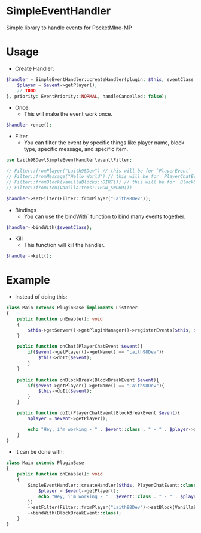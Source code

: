 # SimpleEventHandler
Simple library to handle events for PocketMIne-MP

# Usage
- Create Handler:
```php
$handler = SimpleEventHandler::createHandler(plugin: $this, eventClass: PlayerChatEvent::class, callback: function (PlayerChatEvent $event){
    $player = $event->getPlayer();
    // TODO
}, priority: EventPriority::NORMAL, handleCancelled: false);
```

- Once:
    - This will make the event work once.
```php
$handler->once();
```
- Filter
    - You can filter the event by specific things like player name, block type, specific message, and specific item.
```php
use Laith98Dev\SimpleEventHandler\event\Filter;

// Filter::fromPlayer("Laith98Dev") // this will be for `PlayerEvent`
// Filter::fromMessage("Hello World") // this will be for `PlayerChatEvent`
// Filter::fromBlock(VanillaBlocks::DIRT()) // this will be for `BlockEvent`
// Filter::fromItem(VanillaItems::IRON_SWORD())

$handler->setFilter(Filter::fromPlayer("Laith98Dev"));
```
- Bindings
    - You can use the bindWith` function to bind many events together.
```php
$handler->bindWith($eventClass);
```
- Kill
    - This function will kill the handler.
```php
$handler->kill();
```

# Example
- Instead of doing this:
```php
class Main extends PluginBase implements Listener
{
    public function onEnable(): void
    {
        $this->getServer()->getPluginManager()->registerEvents($this, $this);
    }

    public function onChat(PlayerChatEvent $event){
        if($event->getPlayer()->getName() == "Laith98Dev"){
            $this->doIt($event);
        }
    }
    
    public function onBlockBreak(BlockBreakEvent $event){
        if($event->getPlayer()->getName() == "Laith98Dev"){
            $this->doIt($event);
        }
    }

    public function doIt(PlayerChatEvent|BlockBreakEvent $event){
        $player = $event->getPlayer();

        echo "Hey, i'm working - " . $event::class . " - " . $player->getName() . "\n";
    }
}
```
- It can be done with:
```php
class Main extends PluginBase
{
    public function onEnable(): void
    {
        SimpleEventHandler::createHandler($this, PlayerChatEvent::class, function (PlayerChatEvent|BlockBreakEvent $event){
            $player = $event->getPlayer();
            echo "Hey, i'm working - " . $event::class . " - " . $player->getName() . "\n";
        })
        ->setFilter(Filter::fromPlayer("Laith98Dev")->setBlock(VanillaBlocks::DIRT()))
        ->bindWith(BlockBreakEvent::class);
    }
}
```
